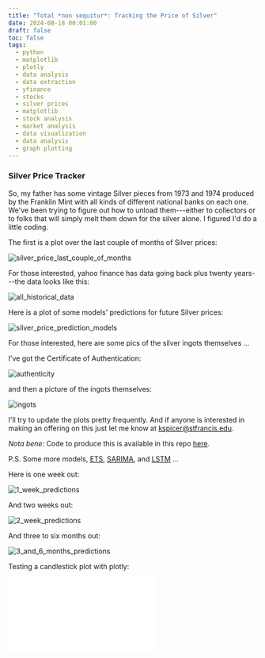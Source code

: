 ```yaml
---
title: "Total *non sequitur*: Tracking the Price of Silver"
date: 2024-08-18 00:01:00
draft: false
toc: false
tags:
  - python
  - matplotlib
  - plotly
  - data analysis
  - data extraction
  - yfinance
  - stocks
  - silver prices
  - matplotlib
  - stock analysis
  - market analysis
  - data visualization
  - data analysis
  - graph plotting
---
```


### Silver Price Tracker

So, my father has some vintage Silver pieces from 1973 and 1974 produced by the Franklin Mint with all kinds of different national banks on each one.  We've been trying to figure out how to unload them---either to collectors or to folks that will simply melt them down for the silver alone.  I figured I'd do a little coding.

The first is a plot over the last couple of months of Silver prices:

![silver_price_last_couple_of_months](/images/imgforblogposts/post_35/last_couple_of_months_plot.png)

For those interested, yahoo finance has data going back plus twenty years---the data looks like this:

![all_historical_data](images/imgforblogposts/post_35/all_yfinance_data.png)

Here is a plot of some models' predictions for future Silver prices:

![silver_price_prediction_models](/images/imgforblogposts/post_35/all_models_silver_prices.png)

For those interested, here are some pics of the silver ingots themselves ...

I've got the Certificate of Authentication:

![authenticity](/images/imgforblogposts/post_35/IMG_0016.jpeg)

and then a picture of the ingots themselves:

![ingots](/images/imgforblogposts/post_35/IMG_0017.jpeg)

I'll try to update the plots pretty frequently. And if anyone is interested in making an offering on this just let me know at [kspicer@stfrancis.edu](mailto:kspicer@stfrancis.edu).

*Nota bene*: Code to produce this is available in this repo [here](https://github.com/kspicer80/silver_price_tracking).

P.S. Some more models, [ETS](https://www.statsmodels.org/dev/examples/notebooks/generated/ets.html#), [SARIMA](https://en.wikipedia.org/wiki/Autoregressive_integrated_moving_average), and [LSTM](https://en.wikipedia.org/wiki/Long_short-term_memory) ...

Here is one week out:

![1_week_predictions](/images/imgforblogposts/post_35/lstm_and_other_model_predictions_1w.png)

And two weeks out:

![2_week_predictions](/images/imgforblogposts/post_35/lstm_and_other_model_predictions_1w.png)

And three to six months out:

![3_and_6_months_predictions](/images/imgforblogposts/post_35/lstm_and_other_model_predictions_3m_6m.png)

Testing a candlestick plot with plotly:

![2_months_candlestick_plot](/images/imgforblogposts/post_35/candlestick_plot_11_14_24.html)

